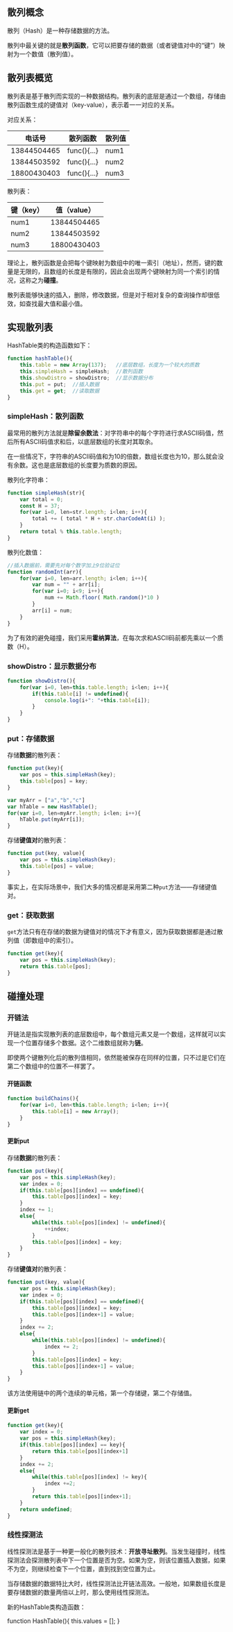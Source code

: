 
## 散列概念

散列（Hash）是一种存储数据的方法。

散列中最关键的就是**散列函数**，它可以把要存储的数据（或者键值对中的“键”）映射为一个数值（散列值）。

## 散列表概览

散列表是基于散列而实现的一种数据结构。散列表的底层是通过一个数组，存储由散列函数生成的键值对（key-value），表示着一一对应的关系。

对应关系：

| 电话号       |  散列函数         |  散列值  |
|-------------|------------------|----------|
| 13844504465  |  func(){...}    |    num1    |
| 13844503592  |  func(){...}    |    num2    |
| 18800430403  |  func(){...}    |    num3    |

散列表：

| 键（key） |  值（value） |
|-------|-----------------|
| num1  |  13844504465    |
| num2  |  13844503592    | 
| num3  |  18800430403    | 


理论上，散列函数是会把每个键映射为数组中的唯一索引（地址），然而，键的数量是无限的，且数组的长度是有限的，因此会出现两个键映射为同一个索引的情况，这称之为**碰撞**。

散列表能够快速的插入，删除，修改数据，但是对于相对复杂的查询操作却很低效，如查找最大值和最小值。

## 实现散列表

HashTable类的构造函数如下：

```js
function hashTable(){
    this.table = new Array(137);   //底层数组，长度为一个较大的质数
    this.simpleHash = simpleHash;  //散列函数
    this.showDistro = showDistro;  //显示数据分布
    this.put = put;  //插入数据
    this.get = get;  //读取数据
}
```

### simpleHash：散列函数

最常用的散列方法就是**除留余数法**：对字符串中的每个字符进行求ASCII码值，然后所有ASCII码值求和后，以底层数组的长度对其取余。

在一些情况下，字符串的ASCII码值和为10的倍数，数组长度也为10，那么就会没有余数。这也是底层数组的长度要为质数的原因。

散列化字符串：
```js
function simpleHash(str){
    var total = 0;
    const H = 37;
    for(var i=0, len=str.length; i<len; i++){
        total += ( total * H + str.charCodeAt(i) );
    }
    return total % this.table.length;
}
```

散列化数值：
```js
//插入数据前，需要先对每个数字加上9位验证位
function randomInt(arr){
    for(var i=0, len=arr.length; i<len; i++){
        var num = "" + arr[i];
        for(var i=0; i<9; i++){
            num += Math.floor( Math.random()*10 )
        }
        arr[i] = num;
    }
}
```

为了有效的避免碰撞，我们采用**霍纳算法**，在每次求和ASCII码前都先乘以一个质数（H）。

### showDistro：显示数据分布

```js
function showDistro(){
    for(var i=0, len=this.table.length; i<len; i++){
        if(this.table[i] != undefined){
            console.log(i+": "+this.table[i]);
        }
    }
}
```


### put：存储数据

存储**数据**的散列表：
```js
function put(key){
    var pos = this.simpleHash(key);
    this.table[pos] = key;
}

var myArr = ["a","b","c"]
var hTable = new HashTable();
for(var i=0, len=myArr.length; i<len; i++){
    hTable.put(myArr[i]);
}
```

存储**键值对**的散列表：
```js
function put(key, value){
    var pos = this.simpleHash(key);
    this.table[pos] = value;
}
```

事实上，在实际场景中，我们大多的情况都是采用第二种`put`方法——存储键值对。


### get：获取数据

`get`方法只有在存储的数据为键值对的情况下才有意义，因为获取数据都是通过散列值（即数组中的索引）。

```js
function get(key){
    var pos = this.simpleHash(key);
    return this.table[pos];
}
```


## 碰撞处理

### 开链法

开链法是指实现散列表的底层数组中，每个数组元素又是一个数组，这样就可以实现一个位置存储多个数据。这个二维数组就称为**链**。

即使两个键散列化后的散列值相同，依然能被保存在同样的位置，只不过是它们在第二个数组中的位置不一样罢了。

#### 开链函数
```js
function buildChains(){
    for(var i=0, len<this.table.length; i<len; i++){
        this.table[i] = new Array();
    }
}
```

#### 更新put

存储**数据**的散列表：

```js
function put(key){
    var pos = this.simpleHash(key);
    var index = 0;
    if(this.table[pos][index] == undefined){
        this.table[pos][index] = key;
    }
    index += 1;
    else{
        while(this.table[pos][index] != undefined){
            ++index;
        }
        this.table[pos][index] = key;
    }
}
```

存储**键值对**的散列表：

```js
function put(key, value){
    var pos = this.simpleHash(key);
    var index = 0;
    if(this.table[pos][index] == undefined){
        this.table[pos][index] = key;
        this.table[pos][index+1] = value;
    }
    index += 2;
    else{
        while(this.table[pos][index] != undefined){
            index += 2;
        }
        this.table[pos][index] = key;
        this.table[pos][index+1] = value;
    }
}
```

该方法使用链中的两个连续的单元格，第一个存储键，第二个存储值。

#### 更新get

```js
function get(key){
    var index = 0;
    var pos = this.simpleHash(key);
    if(this.table[pos][index] == key){
        return this.table[pos][index+1]
    }
    index += 2;
    else{
        while(this.table[pos][index] != key){
            index +=2;
        }
        return this.table[pos][index+1];
    }
    return undefined;
}
```

### 线性探测法

线性探测法是基于一种更一般化的散列技术：**开放寻址散列**。当发生碰撞时，线性探测法会探测散列表中下一个位置是否为空。如果为空，则该位置插入数据，如果不为空，则继续检查下一个位置，直到找到空位置为止。

当存储数据的数据特比大时，线性探测法比开链法高效。一般地，如果数组长度是要存储数据的数量两倍以上时，那么使用线性探测法。

新的HashTable类构造函数：

function HashTable(){
    this.values = [];
}

